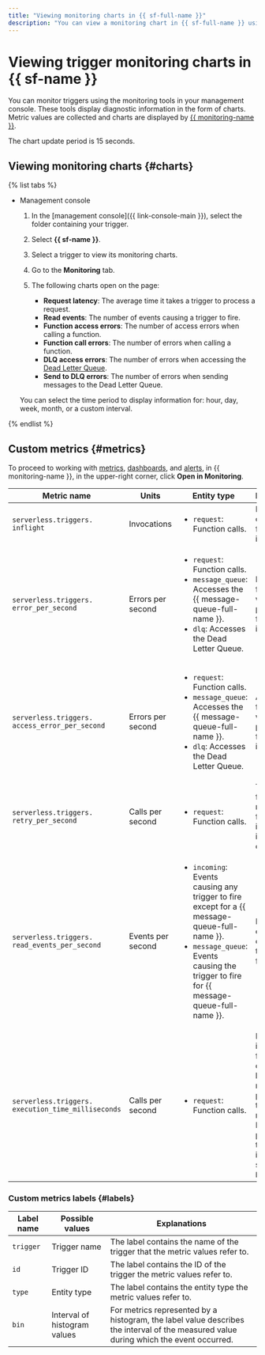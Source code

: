 ```yaml
---
title: "Viewing monitoring charts in {{ sf-full-name }}"
description: "You can view a monitoring chart in {{ sf-full-name }} using the management console. To do this, select {{ sf-name }} and click the trigger to view monitoring charts for."
---
```


# Viewing trigger monitoring charts in {{ sf-name }}

 You can monitor triggers using the monitoring tools in your management console. These tools display diagnostic information in the form of charts. Metric values are collected and charts are displayed by [{{ monitoring-name }}](../../monitoring/). 

The chart update period is 15 seconds.

## Viewing monitoring charts {#charts}

{% list tabs %}

- Management console

   1. In the [management console]({{ link-console-main }}), select the folder containing your trigger.

   1. Select **{{ sf-name }}**.

   1. Select a trigger to view its monitoring charts.

   1. Go to the **Monitoring** tab.

   1. The following charts open on the page:

      * **Request latency**: The average time it takes a trigger to process a request.
      * **Read events**: The number of events causing a trigger to fire.
      * **Function access errors**: The number of access errors when calling a function.
      * **Function call errors**: The number of errors when calling a function.
      * **DLQ access errors**: The number of errors when accessing the [Dead Letter Queue](../../concepts/dlq.md).
      * **Send to DLQ errors**: The number of errors when sending messages to the Dead Letter Queue.

   You can select the time period to display information for: hour, day, week, month, or a custom interval.

{% endlist %}

## Custom metrics {#metrics}

 To proceed to working with [metrics](../../../monitoring/concepts/data-model.md#metric), [dashboards](../../../monitoring/concepts/visualization/dashboard.md), and [alerts](../../../monitoring/concepts/alerting.md#alert), in {{ monitoring-name }}, in the upper-right corner, click **Open in Monitoring**. 

| Metric name | Units | Entity type | Explanations |
|----|----|----|----|
| `serverless.triggers.`<br/>`inflight` | Invocations | <ul><li>`request`: Function calls.</li></ul> | Number of concurrent function invocations. |
| `serverless.triggers.`<br/>`error_per_second` | Errors per second | <ul><li>`request`: Function calls.</li><li>`message_queue`: Accesses the {{ message-queue-full-name }}.</li><li>`dlq`: Accesses the Dead Letter Queue.</li></ul> | Error frequency when processing function invocations. |
| `serverless.triggers.`<br/>`access_error_per_second` | Errors per second | <ul><li>`request`: Function calls.</li><li>`message_queue`: Accesses the {{ message-queue-full-name }}.</li><li>`dlq`: Accesses the Dead Letter Queue.</li> | Access error frequency when processing function invocations. |
| `serverless.triggers.`<br/>`retry_per_second` | Calls per second | <ul><li>`request`: Function calls.</li></ul> | The frequency of repeat function invocations in the event of an error. |
| `serverless.triggers.`<br/>`read_events_per_second` | Events per second | <ul><li>`incoming`: Events causing any trigger to fire except for a {{ message-queue-full-name }}.</li><li>`message_queue`: Events causing the trigger to fire for {{ message-queue-full-name }}.</li></ul> | Frequency of events causing a trigger to fire. |
| `serverless.triggers.`<br/>`execution_time_milliseconds` | Calls per second | <ul><li>`request`: Function calls.</li></ul> | Function invocation frequency distribution histogram by request processing time in milliseconds. Request processing time intervals are shown in the `bin` label. |

### Custom metrics labels {#labels}

| Label name | Possible values | Explanations |
|----|----|----|
| `trigger` | Trigger name | The label contains the name of the trigger that the metric values refer to. |
| `id` | Trigger ID | The label contains the ID of the trigger the metric values refer to. |
| `type` | Entity type | The label contains the entity type the metric values refer to. |
| `bin` | Interval of histogram values | For metrics represented by a histogram, the label value describes the interval of the measured value during which the event occurred. |
